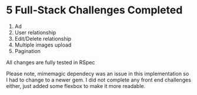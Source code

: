 # 5 Full-Stack Challenges Completed

1. Ad
2. User relationship
3. Edit/Delete relationship
4. Multiple images upload
5. Pagination

All changes are fully tested in RSpec

Please note, mimemagic dependecy was an issue in this implementation so I had to change to a newer gem. I did not complete any front end challenges either, just added some flexbox to make it more readable.
